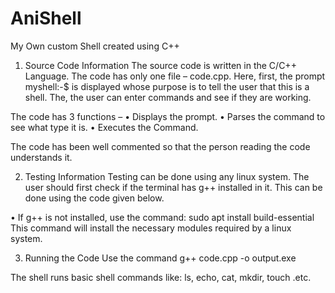 # AniShell

My Own custom Shell created using C++

1) Source Code Information
The source code is written in the C/C++ Language.
The code has only one file – code.cpp.
Here, first, the prompt myshell:-$ is displayed whose purpose is to tell the user that this is a shell.
The, the user can enter commands and see if they are working.

The code has 3 functions – 
•	Displays the prompt.
•	Parses the command to see what type it is.
•	Executes the Command.

The code has been well commented so that the person reading the code understands it.

2) Testing Information
Testing can be done using any linux system. 
The user should first check if the terminal has g++ installed in it.
This can be done using the code given below.

•	If g++ is not installed, use the command: sudo apt install build-essential
This command will install the necessary modules required by a linux system.

3) Running the Code
Use the command g++ code.cpp -o output.exe

The shell runs basic shell commands like: ls, echo, cat, mkdir, touch .etc.
